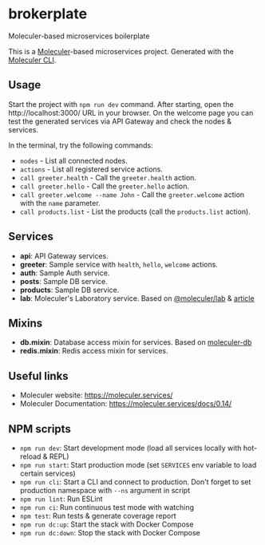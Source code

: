 # brokerplate
Moleculer-based microservices boilerplate

This is a [Moleculer](https://moleculer.services/)-based microservices project. Generated with the [Moleculer CLI](https://moleculer.services/docs/0.14/moleculer-cli.html).

## Usage
Start the project with `npm run dev` command.
After starting, open the http://localhost:3000/ URL in your browser.
On the welcome page you can test the generated services via API Gateway and check the nodes & services.

In the terminal, try the following commands:
- `nodes` - List all connected nodes.
- `actions` - List all registered service actions.
- `call greeter.health` - Call the `greeter.health` action.
- `call greeter.hello` - Call the `greeter.hello` action.
- `call greeter.welcome --name John` - Call the `greeter.welcome` action with the `name` parameter.
- `call products.list` - List the products (call the `products.list` action).

## Services
- **api**: API Gateway services.
- **greeter**: Sample service with `health`, `hello`, `welcome` actions.
- **auth**: Sample Auth service.
- **posts**: Sample DB service.
- **products**: Sample DB service.
- **lab**: Moleculer's Laboratory service. Based on [@moleculer/lab](https://moleculer.services/laboratory/introduction.html) & [article](https://medium.com/moleculer/moleculers-laboratory-b3262cc3b39e)

## Mixins
- **db.mixin**: Database access mixin for services. Based on [moleculer-db](https://github.com/moleculerjs/moleculer-db#readme)
- **redis.mixin**: Redis access mixin for services.

## Useful links

* Moleculer website: https://moleculer.services/
* Moleculer Documentation: https://moleculer.services/docs/0.14/

## NPM scripts

- `npm run dev`: Start development mode (load all services locally with hot-reload & REPL)
- `npm run start`: Start production mode (set `SERVICES` env variable to load certain services)
- `npm run cli`: Start a CLI and connect to production. Don't forget to set production namespace with `--ns` argument in script
- `npm run lint`: Run ESLint
- `npm run ci`: Run continuous test mode with watching
- `npm test`: Run tests & generate coverage report
- `npm run dc:up`: Start the stack with Docker Compose
- `npm run dc:down`: Stop the stack with Docker Compose
